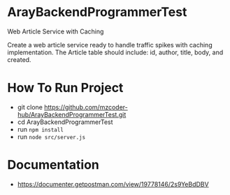 # ArayBackendProgrammerTest

Web Article Service with Caching

Create a web article service ready to handle traffic spikes with caching implementation. The Article table should include: id, author, title, body, and created.

# How To Run Project

- git clone https://github.com/mzcoder-hub/ArayBackendProgrammerTest.git
- cd ArayBackendProgrammerTest
- run `npm install`
- run `node src/server.js`

# Documentation

- https://documenter.getpostman.com/view/19778146/2s9YeBdDBV
